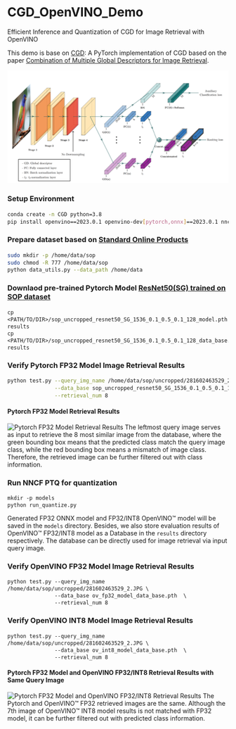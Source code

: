 # CGD_OpenVINO_Demo
Efficient Inference and Quantization of CGD for Image Retrieval with OpenVINO

This demo is base on [CGD](https://github.com/leftthomas/CGD/tree/master): A PyTorch implementation of CGD based on the paper [Combination of Multiple Global Descriptors for Image Retrieval](https://arxiv.org/abs/1903.10663v3).

![CGD Model Overview](results/cgd_model_overview.png)

### Setup Environment
```bash 
conda create -n CGD python=3.8
pip install openvino==2023.0.1 openvino-dev[pytorch,onnx]==2023.0.1 nncf==2.5.0 torch==2.0.1
```

### Prepare dataset based on [Standard Online Products](http://cvgl.stanford.edu/projects/lifted_struct)
```bash
sudo mkdir -p /home/data/sop
sudo chmod -R 777 /home/data/sop
python data_utils.py --data_path /home/data
```

### Downlaod pre-trained Pytorch Model [ResNet50(SG) trained on SOP dataset](https://github.com/leftthomas/CGD/tree/master#sop)
```
cp <PATH/TO/DIR>/sop_uncropped_resnet50_SG_1536_0.1_0.5_0.1_128_model.pth results
cp <PATH/TO/DIR>/sop_uncropped_resnet50_SG_1536_0.1_0.5_0.1_128_data_base.pth results
```

### Verify Pytorch FP32 Model Image Retrieval Results
```bash 
python test.py --query_img_name /home/data/sop/uncropped/281602463529_2.JPG \
               --data_base sop_uncropped_resnet50_SG_1536_0.1_0.5_0.1_128_data_base.pth  \
               --retrieval_num 8
```
#### Pytorch FP32 Model Retrieval Results
![Pytorch FP32 Model Retrieval Results](results/pytorch_retrieval_result.png)
The leftmost query image serves as input to retrieve the 8 most similar image from the database, where the green bounding box means that the predicted class match the query image class, while the red bounding box means a mismatch of image class. Therefore, the retrieved image can be further filtered out with class information.

### Run NNCF PTQ for quantization
```
mkdir -p models
python run_quantize.py
```
Generated FP32 ONNX model and FP32/INT8 OpenVINO™ model will be saved in the `models` directory. Besides, we also store evaluation results of OpenVINO™ FP32/INT8 model as a Database in the `results` directory respectively. The database can be directly used for image retrieval via input query image.

### Verify OpenVINO FP32 Model Image Retrieval Results
```
python test.py --query_img_name /home/data/sop/uncropped/281602463529_2.JPG \
               --data_base ov_fp32_model_data_base.pth  \
               --retrieval_num 8
```

### Verify OpenVINO INT8 Model Image Retrieval Results
```
python test.py --query_img_name /home/data/sop/uncropped/281602463529_2.JPG \
               --data_base ov_int8_model_data_base.pth  \
               --retrieval_num 8
```
#### Pytorch FP32 Model and OpenVINO FP32/INT8 Retrieval Results with Same Query Image
![Pytorch FP32 Model and OpenVINO FP32/INT8 Retrieval Results](results/pytorch_openvino_retrieval_result.png)
The Pytorch and OpenVINO™ FP32 retrieved images are the same. Although the 7th image of OpenVINO™ INT8 model results is not matched with FP32 model, it can be further filtered out with predicted class information.
